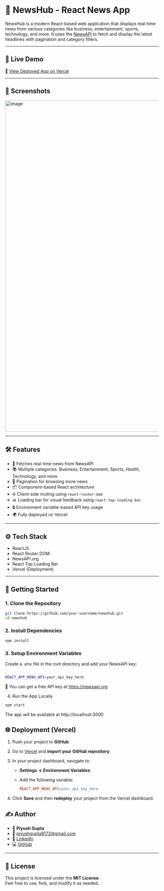 # 📰 NewsHub - React News App

NewsHub is a modern React-based web application that displays real-time news from various categories like business, entertainment, sports, technology, and more. It uses the [NewsAPI](https://newsapi.org/) to fetch and display the latest headlines with pagination and category filters.

---

## 🚀 Live Demo

🔗 [View Deployed App on Vercel](https://news-hub-phi.vercel.app/)

---

## 📸 Screenshots
<img width="1920" height="1080" alt="image" src="https://github.com/user-attachments/assets/50aecd91-906b-4f3b-8b6e-afb01ad30797" />

---

## 🛠️ Features

- 📰 Fetches real-time news from NewsAPI
- 📚 Multiple categories: Business, Entertainment, Sports, Health, Technology, and more
- 🔄 Pagination for browsing more news
- 📦 Component-based React architecture
- 🌐 Client-side routing using `react-router-dom`
- 📊 Loading bar for visual feedback using `react-top-loading-bar`
- 🔒 Environment variable-based API key usage
- 🌍 Fully deployed on Vercel

---

## ⚙️ Tech Stack

- ReactJS
- React Router DOM
- NewsAPI.org
- React Top Loading Bar
- Vercel (Deployment)

---

## 🔑 Getting Started

### 1. Clone the Repository

```bash
git clone https://github.com/your-username/newshub.git
cd newshub
```
### 2. Install Dependencies

```bash
npm install
```
### 3. Setup Environment Variables
Create a .env file in the root directory and add your NewsAPI key:

```bash

REACT_APP_NEWS_API=your_api_key_here
```

🔐 You can get a free API key at https://newsapi.org

4. Run the App Locally
```bash
npm start
```
The app will be available at http://localhost:3000
## 🌐 Deployment (Vercel)

1. Push your project to **GitHub**.
2. Go to [Vercel](https://vercel.com) and **import your GitHub repository**.
3. In your project dashboard, navigate to:
   - **Settings → Environment Variables**
   - Add the following variable:

     ```ini
     REACT_APP_NEWS_API=your_api_key_here
     ```

4. Click **Save** and then **redeploy** your project from the Vercel dashboard.

## ✍️ Author

- 👤 **Piyush Gupta**  
- 📧 [piyushgupta8172@gmail.com](mailto:piyushgupta8172@gmail.com)  
- 🔗 [LinkedIn](https://www.linkedin.com/in/your-linkedin/)  
- 💻 [GitHub](https://github.com/your-username)

---

## 📜 License

This project is licensed under the **MIT License**.  
Feel free to use, fork, and modify it as needed.
